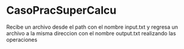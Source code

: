 # CasoPracSuperCalcu
Recibe un archivo desde el path con el nombre input.txt y regresa un archivo a la misma direccion con el nombre output.txt realizando las operaciones
